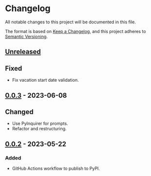 # Changelog

All notable changes to this project will be documented in this file.

The format is based on [Keep a Changelog](https://keepachangelog.com/en/1.0.0/),
and this project adheres to [Semantic Versioning](https://semver.org/spec/v2.0.0.html).

## [Unreleased]

## Fixed

- Fix vacation start date validation.

## [0.0.3] - 2023-06-08

## Changed

- Use PyInquirer for prompts.
- Refactor and restructuring.

## [0.0.2] - 2023-05-22

### Added

- GitHub Actions workflow to publish to PyPI.

[unreleased]: https://github.com/tifa/timeoff/compare/v0.0.4...HEAD
[0.0.4]: https://github.com/tifa/timeoff/releases/tag/v0.0.3...v0.0.4
[0.0.3]: https://github.com/tifa/timeoff/releases/tag/v0.0.2...v0.0.3
[0.0.2]: https://github.com/tifa/timeoff/releases/tag/v0.0.1...v0.0.2
[0.0.1]: https://github.com/tifa/timeoff/releases/tag/v0.0.1
